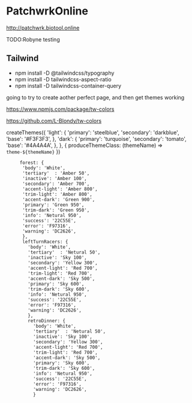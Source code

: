 # PatchwrkOnline


http://patchwrk.biotool.online

TODO:Robyne
testing


## Tailwind

- npm install -D @tailwindcss/typography
- npm install -D tailwindcss-aspect-ratio
- npm install  -D tailwindcss-container-query


going to try to create aother perfect page, and then get themes working


https://www.npmjs.com/package/tw-colors

https://github.com/L-Blondy/tw-colors


createThemes({
   'light': { 
      'primary': 'steelblue',
      'secondary': 'darkblue',
      'base': '#F3F3F3',
   },
   'dark': { 
      'primary': 'turquoise',
      'secondary': 'tomato',
      'base': '#4A4A4A',
   },
}, {
   produceThemeClass: (themeName) => `theme-${themeName}`
})

         forest: {
          'body': 'White',
          'tertiary'  : 'Amber 50',
          'inactive': 'Amber 100',
          'secondary': 'Amber 700',
          'accent-light': 'Amber 800',
          'trim-light': 'Amber 800',
          'accent-dark': 'Green 900',
          'primary': 'Green 950',
          'trim-dark': 'Green 950',
          'info': 'Netural 950',
          'success': '22C55E',
          'error': 'F97316',
          'warning': 'DC2626',
          },
          leftTurnRacers: {
            'body': 'White',
            'tertiary'  : 'Netural 50',
            'inactive': 'Sky 100',
            'secondary': 'Yellow 300',
            'accent-light': 'Red 700',
            'trim-light': 'Red 700',
            'accent-dark': 'Sky 500',
            'primary': 'Sky 600',
            'trim-dark': 'Sky 600',
            'info': 'Netural 950',
            'success': '22C55E',
            'error': 'F97316',
            'warning': 'DC2626',
            },
            retroDinner: {
              'body': 'White',
              'tertiary'  : 'Netural 50',
              'inactive': 'Sky 100',
              'secondary': 'Yellow 300',
              'accent-light': 'Red 700',
              'trim-light': 'Red 700',
              'accent-dark': 'Sky 500',
              'primary': 'Sky 600',
              'trim-dark': 'Sky 600',
              'info': 'Netural 950',
              'success': '22C55E',
              'error': 'F97316',
              'warning': 'DC2626',
              }